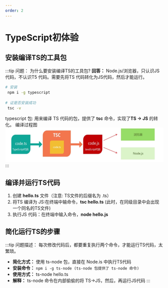 ```yaml
---
order: 2
---
```

# TypeScript初体验

## 安装编译TS的工具包

:::tip 问题： 为什么要安装编译TS的工具包?
**回答：** Node.js/浏览器，只认识JS代码，不认识T5 代码。需要先将TS 代码转化为JS代码，然后才能运行。

```sh
# 安装
 npm i -g typescript

# 证是否安装成功
 tsc -v
```
typescript 包: 用来编译 TS 代码的包，提供了 **tsc** 命令，实现了**TS -> JS** 的转化。
编译过程图
![](./images/1.png)
:::

## 编译并运行TS代码

1. 创建 **hello.ts** 文件（注意: TS文件的后缀名为 .ts）
2. 将TS 编译为 JS:在终端中输命令，**tsc hello.ts** (此时，在同级目录中会出现一个同名的TS文件)
3. 执行JS 代码：在终端中输入命令，**node hello.js**

## 简化运行TS的步骤
:::tip 问题描述： 每次修改代码后，都要重复执行两个命令，才能运行TS代码，太繁琐。
- **简化方式：** 使用 ts-node 包，直接在 Node.is 中执行TS代码
- **安装命令：** `npm i -g ts-node (ts-node 包提供了 ts-node 命令)`
- **使用方式：** ts-node hello.ts
- **解释：** ts-node 命令在内部偷偷的将 TS->JS，然后，再运行JS代码
:::

